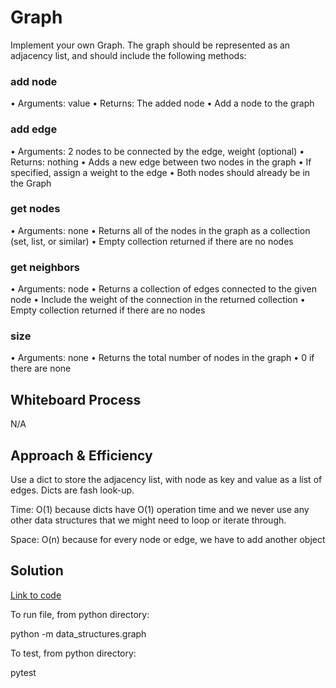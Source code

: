 # Graph

Implement your own Graph. The graph should be represented as an adjacency list, and should include the following methods:

### add node
•	Arguments: value
•	Returns: The added node
•	Add a node to the graph
### add edge
•	Arguments: 2 nodes to be connected by the edge, weight (optional)
•	Returns: nothing
•	Adds a new edge between two nodes in the graph
•	If specified, assign a weight to the edge
•	Both nodes should already be in the Graph
### get nodes
•	Arguments: none
•	Returns all of the nodes in the graph as a collection (set, list, or similar)
•	Empty collection returned if there are no nodes
### get neighbors
•	Arguments: node
•	Returns a collection of edges connected to the given node
•	Include the weight of the connection in the returned collection
•	Empty collection returned if there are no nodes
### size
•	Arguments: none
•	Returns the total number of nodes in the graph
•	0 if there are none


## Whiteboard Process

N/A

## Approach & Efficiency

Use a dict to store the adjacency list, with node as key and value as a list of edges.  Dicts are fash look-up.

Time: O(1) because dicts have O(1) operation time and we never use any other data structures that we might need to loop or iterate through.

Space: O(n) because for every node or edge, we have to add another object

## Solution

[Link to code](https://github.com/mikeshen7/data-structures-and-algorithms/blob/main/python/data_structures/graph.py)

To run file, from python directory:

python -m data_structures.graph

To test, from python directory:

pytest
